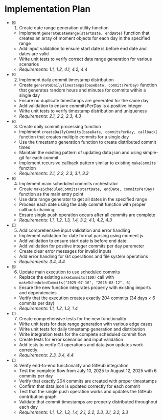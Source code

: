 # Implementation Plan

- [x] 1. Create date range generation utility function

  - Implement `generateDateRange(startDate, endDate)` function that creates an array of moment objects for each day in the specified range
  - Add input validation to ensure start date is before end date and dates are valid
  - Write unit tests to verify correct date range generation for various scenarios
  - _Requirements: 1.1, 1.2, 4.1, 4.2, 4.4_

- [x] 2. Implement daily commit timestamp distribution

  - Create `generateDailyTimestamps(baseDate, commitsPerDay)` function that generates random hours and minutes for commits within a single day
  - Ensure no duplicate timestamps are generated for the same day
  - Add validation to ensure commitsPerDay is a positive integer
  - Write unit tests to verify timestamp distribution and uniqueness
  - _Requirements: 2.1, 2.2, 2.3, 4.3_

- [x] 3. Create daily commit processing function

  - Implement `createDailyCommits(baseDate, commitsPerDay, callback)` function that creates multiple commits for a single day
  - Use the timestamp generation function to create distributed commit times
  - Maintain the existing pattern of updating data.json and using simple-git for each commit
  - Implement recursive callback pattern similar to existing `makeCommits` function
  - _Requirements: 2.1, 2.2, 2.3, 3.1, 3.3_

- [x] 4. Implement main scheduled commits orchestrator

  - Create `makeScheduledCommits(startDate, endDate, commitsPerDay)` function as the main entry point
  - Use date range generator to get all dates in the specified range
  - Process each date using the daily commit function with proper callback chaining
  - Ensure single push operation occurs after all commits are complete
  - _Requirements: 1.1, 1.2, 1.3, 1.4, 3.2, 4.1, 4.2, 4.3_

- [ ] 5. Add comprehensive input validation and error handling

  - Implement validation for date format parsing using moment.js
  - Add validation to ensure start date is before end date
  - Add validation for positive integer commits per day parameter
  - Create clear error messages for invalid inputs
  - Add error handling for Git operations and file system operations
  - _Requirements: 3.4, 4.4_

- [x] 6. Update main execution to use scheduled commits

  - Replace the existing `makeCommits(100)` call with `makeScheduledCommits("2025-07-10", "2025-08-12", 6)`
  - Ensure the new function integrates properly with existing imports and dependencies
  - Verify that the execution creates exactly 204 commits (34 days × 6 commits per day)
  - _Requirements: 1.1, 1.2, 1.3, 1.4_

- [ ] 7. Create comprehensive tests for the new functionality

  - Write unit tests for date range generation with various edge cases
  - Write unit tests for daily timestamp generation and distribution
  - Write integration tests for the complete scheduled commit flow
  - Create tests for error scenarios and input validation
  - Add tests to verify Git operations and data.json updates work correctly
  - _Requirements: 2.3, 3.4, 4.4_

- [ ] 8. Verify end-to-end functionality and GitHub integration
  - Test the complete flow from July 10, 2025 to August 12, 2025 with 6 commits per day
  - Verify that exactly 204 commits are created with proper timestamps
  - Confirm that data.json is updated correctly for each commit
  - Test that the single push operation works and updates the GitHub contribution graph
  - Validate that commit timestamps are properly distributed throughout each day
  - _Requirements: 1.1, 1.2, 1.3, 1.4, 2.1, 2.2, 2.3, 3.1, 3.2, 3.3_
